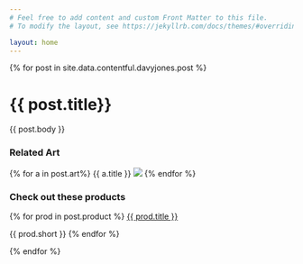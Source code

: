 ```yaml
---
# Feel free to add content and custom Front Matter to this file.
# To modify the layout, see https://jekyllrb.com/docs/themes/#overriding-theme-defaults

layout: home
---
```



{% for post in site.data.contentful.davyjones.post %}
# {{ post.title}}
{{ post.body }}
### Related Art
{% for a in post.art%} 
{{ a.title }}
<img src="{{ a.image.url }}" style="max-width: 200px" />
{% endfor %}

### Check out these products
{% for prod in post.product %}
<a href="/{{ prod.slug}}">{{ prod.title }}</a>

{{ prod.short }}
{% endfor %}


{% endfor %}